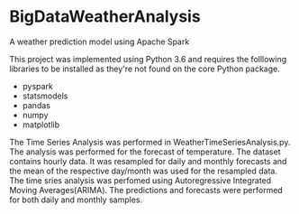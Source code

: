 # BigDataWeatherAnalysis
A weather prediction model using Apache Spark

This project was implemented using Python 3.6 and requires the folllowing libraries to be installed as they're not found on the core Python package.

- pyspark
- statsmodels
- pandas
- numpy
- matplotlib

The Time Series Analysis was performed in WeatherTimeSeriesAnalysis.py. The analysis was performed for the forecast of temperature. The dataset contains hourly data. It was resampled for daily and monthly forecasts and the mean of the respective day/month was used for the resampled data. The time sries analysis was perfomed using Autoregressive Integrated Moving Averages(ARIMA). The predictions and forecasts were performed for both daily and monthly samples.
